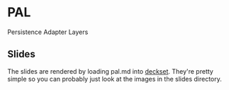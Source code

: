 # PAL
Persistence Adapter Layers

## Slides

The slides are rendered by loading pal.md into [deckset](https://www.deckset.com/).
They're pretty simple so you can probably just look at the images in the slides directory.
